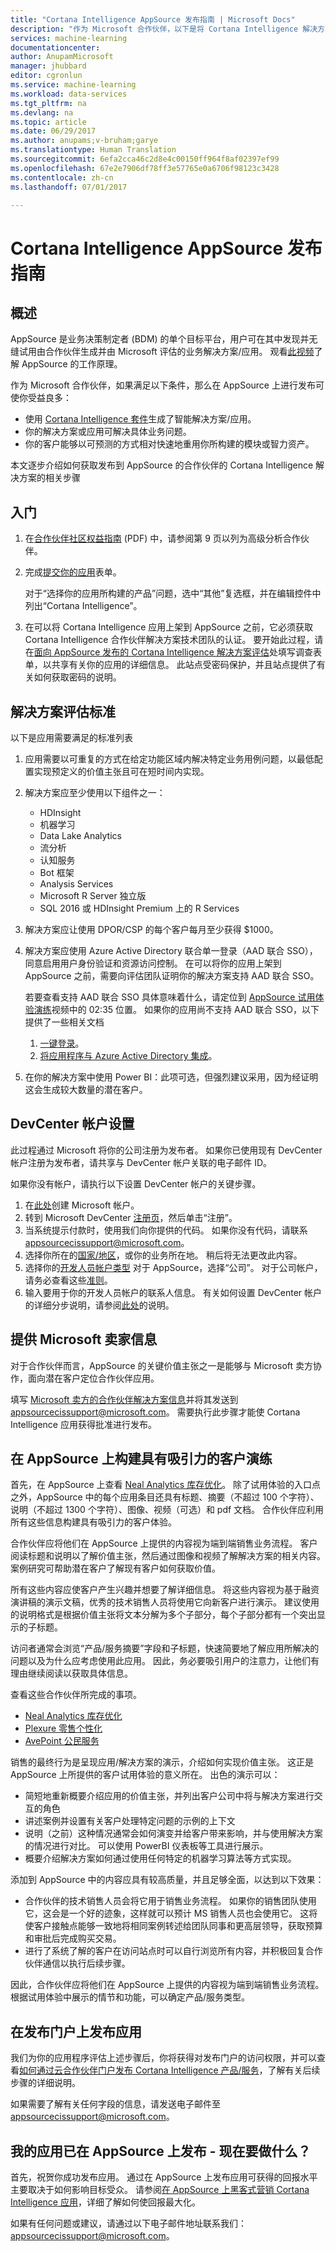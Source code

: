 ```yaml
---
title: "Cortana Intelligence AppSource 发布指南 | Microsoft Docs"
description: "作为 Microsoft 合作伙伴，以下是将 Cortana Intelligence 解决方案发布到 AppSource 需要执行的所有步骤。"
services: machine-learning
documentationcenter: 
author: AnupamMicrosoft
manager: jhubbard
editor: cgronlun
ms.service: machine-learning
ms.workload: data-services
ms.tgt_pltfrm: na
ms.devlang: na
ms.topic: article
ms.date: 06/29/2017
ms.author: anupams;v-bruham;garye
ms.translationtype: Human Translation
ms.sourcegitcommit: 6efa2cca46c2d8e4c00150ff964f8af02397ef99
ms.openlocfilehash: 67e2e7906df78ff3e57765e0a6706f98123c3428
ms.contentlocale: zh-cn
ms.lasthandoff: 07/01/2017

--- 
```

# <a name="cortana-intelligence-appsource-publishing-guide"></a>Cortana Intelligence AppSource 发布指南

## <a name="overview"></a>概述
AppSource 是业务决策制定者 (BDM) 的单个目标平台，用户可在其中发现并无缝试用由合作伙伴生成并由 Microsoft 评估的业务解决方案/应用。 观看[此视频](https://youtu.be/hpq_Y9LuIB8)了解 AppSource 的工作原理。 

作为 Microsoft 合作伙伴，如果满足以下条件，那么在 AppSource 上进行发布可使你受益良多：
- 使用 [Cortana Intelligence 套件](https://azure.microsoft.com/en-us/suites/cortana-intelligence-suite/?cdn=disable)生成了智能解决方案/应用。
- 你的解决方案或应用可解决具体业务问题。
- 你的客户能够以可预测的方式相对快速地重用你所构建的模块或智力资产。

本文逐步介绍如何获取发布到 AppSource 的合作伙伴的 Cortana Intelligence 解决方案的相关步骤

## <a name="getting-started"></a>入门
1. 在[合作伙伴社区权益指南](https://www.microsoftpartnerserverandcloud.com/_layouts/download.aspx?SourceUrl=Hosted%20Documents/Partner%20Community%20Benefits%20Guide%20-%20Cloud%20and%20Enterprise.pdf) (PDF) 中，请参阅第 9 页以列为高级分析合作伙伴。
1. 完成[提交你的应用](https://appsource.microsoft.com/en-us/)表单。

    对于“选择你的应用所构建的产品”问题，选中“其他”复选框，并在编辑控件中列出“Cortana Intelligence”。
1. 在可以将 Cortana Intelligence 应用上架到 AppSource 之前，它必须获取 Cortana Intelligence 合作伙伴解决方案技术团队的认证。 要开始此过程，请在[面向 AppSource 发布的 Cortana Intelligence 解决方案评估](https://aka.ms/cisappsrceval)处填写调查表单，以共享有关你的应用的详细信息。 此站点受密码保护，并且站点提供了有关如何获取密码的说明。

## <a name="solution-evaluation-criteria"></a>解决方案评估标准
以下是应用需要满足的标准列表
1. 应用需要以可重复的方式在给定功能区域内解决特定业务用例问题，以最低配置实现预定义的价值主张且可在短时间内实现。
1. 解决方案应至少使用以下组件之一：

    - HDInsight
    - 机器学习
    - Data Lake Analytics
    - 流分析
    - 认知服务
    - Bot 框架
    - Analysis Services
    - Microsoft R Server 独立版
    - SQL 2016 或 HDInsight Premium 上的 R Services
1. 解决方案应让使用 DPOR/CSP 的每个客户每月至少获得 $1000。
1. 解决方案应使用 Azure Active Directory 联合单一登录（AAD 联合 SSO），同意启用用户身份验证和资源访问控制。 在可以将你的应用上架到 AppSource 之前，需要向评估团队证明你的解决方案支持 AAD 联合 SSO。

     若要查看支持 AAD 联合 SSO 具体意味着什么，请定位到 [AppSource 试用体验演练](https://aka.ms/trialexperienceforwebapps)视频中的 02:35 位置。 如果你的应用尚不支持 AAD 联合 SSO，以下提供了一些相关文档
   1. [一键登录](https://identity.microsoft.com/Landing?ru=https://identity.microsoft.com/)。
   1. [将应用程序与 Azure Active Directory 集成](https://docs.microsoft.com/azure/active-directory/develop/active-directory-integrating-applications#adding-an-application)。
     
1. 在你的解决方案中使用 Power BI：此项可选，但强烈建议采用，因为经证明这会生成较大数量的潜在客户。

## <a name="devcenter-account-setup"></a>DevCenter 帐户设置
此过程通过 Microsoft 将你的公司注册为发布者。 如果你已使用现有 DevCenter 帐户注册为发布者，请共享与 DevCenter 帐户关联的电子邮件 ID。 

如果你没有帐户，请执行以下设置 DevCenter 帐户的关键步骤。
1. 在[此处](https://signup.live.com/signup.aspx)创建 Microsoft 帐户。
1. 转到 Microsoft DevCenter [注册页](http://go.microsoft.com/fwlink/?LinkId=615100)，然后单击“注册”。
1. 当系统提示付款时，使用我们向你提供的代码。 如果你没有代码，请联系 [appsourcecissupport@microsoft.com](mailto:appsourcecissupport@microsoft.com?subject=Request%20for%20promotion-code%20for%20DevCenter%20account%20setup)。
1. 选择你所在的[国家/地区](https://docs.microsoft.com/windows/uwp/publish/account-types-locations-and-fees)，或你的业务所在地。 稍后将无法更改此内容。
1. 选择你的[开发人员帐户类型](https://docs.microsoft.com/windows/uwp/publish/account-types-locations-and-fees) 对于 AppSource，选择“公司”。 对于公司帐户，请务必查看这些[准则](https://docs.microsoft.com/windows/uwp/publish/opening-a-developer-account)。
1. 输入要用于你的开发人员帐户的联系人信息。
有关如何设置 DevCenter 帐户的详细分步说明，请参阅[此处](https://docs.microsoft.com/azure/marketplace-publishing/marketplace-publishing-accounts-creation-registration)的说明。

## <a name="provide-info-for-microsoft-sellers"></a>提供 Microsoft 卖家信息
对于合作伙伴而言，AppSource 的关键价值主张之一是能够与 Microsoft 卖方协作，面向潜在客户定位合作伙伴应用。

填写 [Microsoft 卖方的合作伙伴解决方案信息](https://aka.ms/aapartnerappinfo)并将其发送到 [appsourcecissupport@microsoft.com](mailto:appsourcecissupport@microsoft.com?subject=Request%20publisher%20account%20creation%20for%20%3cPartner%20Name%3e%20and%20whitelist%20owner/contributer%20AAD/MSA%20email%20IDs)。 需要执行此步骤才能使 Cortana Intelligence 应用获得批准进行发布。

## <a name="build-a-compelling-customer-walkthrough-on-appsource"></a>在 AppSource 上构建具有吸引力的客户演练
首先，在 AppSource 上查看 [Neal Analytics 库存优化](https://appsource.microsoft.com/en-us/product/web-apps/neal_analytics.8066ad01-1e61-40cd-bd33-9b86c65fa73a?tab=Overview&tag=CISHome)。 除了试用体验的入口点之外，AppSource 中的每个应用条目还具有标题、摘要（不超过 100 个字符）、说明（不超过 1300 个字符）、图像、视频（可选）和 pdf 文档。 合作伙伴应利用所有这些信息构建具有吸引力的客户体验。

合作伙伴应将他们在 AppSource 上提供的内容视为端到端销售业务流程。 客户阅读标题和说明以了解价值主张，然后通过图像和视频了解解决方案的相关内容。 案例研究可帮助潜在客户了解现有客户如何获取价值。 

所有这些内容应使客户产生兴趣并想要了解详细信息。 将这些内容视为基于融资演讲稿的演示文稿，优秀的技术销售人员将使用它向新客户进行演示。 建议使用的说明格式是根据价值主张将文本分解为多个子部分，每个子部分都有一个突出显示的子标题。 

访问者通常会浏览“产品/服务摘要”字段和子标题，快速简要地了解应用所解决的问题以及为什么应考虑使用此应用。 因此，务必要吸引用户的注意力，让他们有理由继续阅读以获取具体信息。

查看这些合作伙伴所完成的事项。
- [Neal Analytics 库存优化](https://appsource.microsoft.com/en-us/product/web-apps/neal_analytics.8066ad01-1e61-40cd-bd33-9b86c65fa73a?tab=Overview)
- [Plexure 零售个性化](https://appsource.microsoft.com/en-us/product/web-apps/plexure.c82dc2fc-817b-487e-ae83-1658c1bc8ff2?tab=Overview)
- [AvePoint 公民服务](https://appsource.microsoft.com/en-us/product/web-apps/avepoint.7738ac97-fd40-4ed3-aaab-327c3e0fe0b3?tab=Overview)

销售的最终行为是呈现应用/解决方案的演示，介绍如何实现价值主张。 这正是 AppSource 上所提供的客户试用体验的意义所在。 出色的演示可以：
- 简短地重新概要介绍应用的价值主张，并列出客户公司中将与解决方案进行交互的角色
- 讲述案例并设置有关客户处理特定问题的示例的上下文
- 说明（之前）这种情况通常会如何演变并给客户带来影响，并与使用解决方案的情况进行对比。 可以使用 PowerBI 仪表板等工具进行展示。
- 概要介绍解决方案如何通过使用任何特定的机器学习算法等方式实现。

添加到 AppSource 中的内容应具有较高质量，并且足够全面，以达到以下效果：
- 合作伙伴的技术销售人员会将它用于销售业务流程。 如果你的销售团队使用它，这会是一个好的迹象，这样就可以预计 MS 销售人员也会使用它。 这将使客户接触点能够一致地将相同案例转述给团队同事和更高层领导，获取预算和审批后完成购买交易。
- 进行了系统了解的客户在访问站点时可以自行浏览所有内容，并积极回复合作伙伴通信以执行后续步骤。

因此，合作伙伴应将他们在 AppSource 上提供的内容视为端到端销售业务流程。 根据试用体验中展示的情节和功能，可以确定产品/服务类型。

## <a name="publish-your-app-on-the-publishing-portal"></a>在发布门户上发布应用
我们为你的应用程序评估上述步骤后，你将获得对发布门户的访问权限，并可以查看[如何通过云合作伙伴门户发布 Cortana Intelligence 产品/服务](https://cloudpartner.azure.com/#documentation/cloud-partner-portal-publish-cortana-intelligence-app)，了解有关后续步骤的详细说明。

如果需要了解有关任何字段的信息，请发送电子邮件至 <appsourcecissupport@microsoft.com>。
## <a name="my-app-is-published-on-appsource---now-what"></a>我的应用已在 AppSource 上发布 - 现在要做什么？
首先，祝贺你成功发布应用。
通过在 AppSource 上发布应用可获得的回报水平主要取决于如何影响目标受众。 请参阅[在 AppSource 上黑客式营销 Cortana Intelligence 应用](http://aka.ms/aagrowthhackguide)，详细了解如何使回报最大化。

如果有任何问题或建议，请通过以下电子邮件地址联系我们：<appsourcecissupport@microsoft.com>。


